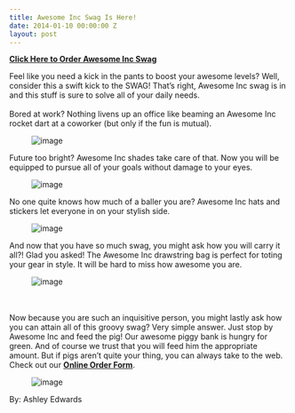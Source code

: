 ```yaml
---
title: Awesome Inc Swag Is Here!
date: 2014-01-10 00:00:00 Z
layout: post
---
```

 
<p><strong><a href="https://docs.google.com/forms/d/1fiObxey-BWErwuCe9vBR9RsmJx9zTraExA3r-CNgsdI/viewform" target="_blank">Click Here to Order Awesome Inc Swag</a></strong></p>
<p>Feel like you need a kick in the pants to boost your awesome levels? Well, consider this a swift kick to the SWAG! That’s right, Awesome Inc swag is in and this stuff is sure to solve all of your daily needs.<br/><br/>Bored at work? Nothing livens up an office like beaming an Awesome Inc rocket dart at a coworker (but only if the fun is mutual).</p>
<p><figure class="tmblr-full" data-orig-height="306" data-orig-width="408" data-orig-src="https://66.media.tumblr.com/c8e6baee14c6afc19bb942173312cd50/tumblr_inline_mz74yke09Q1spm8pc.jpg"><img alt="image" src="https://66.media.tumblr.com/c8e6baee14c6afc19bb942173312cd50/tumblr_inline_pkb3uriadc1spm8pc_540.jpg" data-orig-height="306" data-orig-width="408" data-orig-src="https://66.media.tumblr.com/c8e6baee14c6afc19bb942173312cd50/tumblr_inline_mz74yke09Q1spm8pc.jpg"/></figure></p>
<p>Future too bright? Awesome Inc shades take care of that. Now you will be equipped to pursue all of your goals without damage to your eyes.</p>
<p><figure class="tmblr-full" data-orig-height="306" data-orig-width="408" data-orig-src="https://66.media.tumblr.com/463f38e91b8fd0f1eed128e59a3e4c17/tumblr_inline_mz74zwC7U31spm8pc.jpg"><img alt="image" src="https://66.media.tumblr.com/463f38e91b8fd0f1eed128e59a3e4c17/tumblr_inline_pkb3us1Cll1spm8pc_540.jpg" data-orig-height="306" data-orig-width="408" data-orig-src="https://66.media.tumblr.com/463f38e91b8fd0f1eed128e59a3e4c17/tumblr_inline_mz74zwC7U31spm8pc.jpg"/></figure></p>

<p>No one quite knows how much of a baller you are? Awesome Inc hats and stickers let everyone in on your stylish side.</p>
<p><figure class="tmblr-full" data-orig-height="306" data-orig-width="408" data-orig-src="https://66.media.tumblr.com/d95b6c402f44930b110a5f59feb93735/tumblr_inline_mz7504jNWT1spm8pc.jpg"><img alt="image" src="https://66.media.tumblr.com/d95b6c402f44930b110a5f59feb93735/tumblr_inline_pkb3us2hQv1spm8pc_540.jpg" data-orig-height="306" data-orig-width="408" data-orig-src="https://66.media.tumblr.com/d95b6c402f44930b110a5f59feb93735/tumblr_inline_mz7504jNWT1spm8pc.jpg"/></figure></p>

<p>And now that you have so much swag, you might ask how you will carry it all?! Glad you asked! The Awesome Inc drawstring bag is perfect for toting your gear in style. It will be hard to miss how awesome you are.</p>
<p><figure class="tmblr-full" data-orig-height="306" data-orig-width="408" data-orig-src="https://66.media.tumblr.com/c621e8c5d76f76b8a9997e29c870fc53/tumblr_inline_mz750bwfVR1spm8pc.jpg"><img alt="image" src="https://66.media.tumblr.com/c621e8c5d76f76b8a9997e29c870fc53/tumblr_inline_pkb3usm9dK1spm8pc_540.jpg" data-orig-height="306" data-orig-width="408" data-orig-src="https://66.media.tumblr.com/c621e8c5d76f76b8a9997e29c870fc53/tumblr_inline_mz750bwfVR1spm8pc.jpg"/></figure></p>

<p><br/><br/>Now because you are such an inquisitive person, you might lastly ask how you can attain all of this groovy swag? Very simple answer. Just stop by Awesome Inc and feed the pig! Our awesome piggy bank is hungry for green. And of course we trust that you will feed him the appropriate amount. But if pigs aren’t quite your thing, you can always take to the web. Check out our <strong><a href="https://docs.google.com/forms/d/1fiObxey-BWErwuCe9vBR9RsmJx9zTraExA3r-CNgsdI/viewform" title="Online Order Form" target="_blank">Online Order Form</a></strong>.</p>
<p><figure class="tmblr-full" data-orig-height="306" data-orig-width="408" data-orig-src="https://66.media.tumblr.com/9b6c55017727738c38ab870a8aae3918/tumblr_inline_mz750nJHfK1spm8pc.jpg"><img alt="image" src="https://66.media.tumblr.com/9b6c55017727738c38ab870a8aae3918/tumblr_inline_pkb3ut0L6D1spm8pc_540.jpg" data-orig-height="306" data-orig-width="408" data-orig-src="https://66.media.tumblr.com/9b6c55017727738c38ab870a8aae3918/tumblr_inline_mz750nJHfK1spm8pc.jpg"/></figure></p>

<p>By: Ashley Edwards</p>
